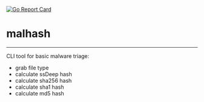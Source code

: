 [![Go Report Card](https://goreportcard.com/badge/github.com/jheise/malhash)](https://goreportcard.com/report/github.com/jheise/malhash) 
# malhash
---

CLI tool for basic malware triage:
 - grab file type
 - calculate ssDeep hash
 - calculate sha256 hash
 - calculate sha1 hash
 - calculate md5 hash
